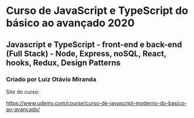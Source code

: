 # Curso de JavaScript e TypeScript do básico ao avançado 2020
## Javascript e TypeScript - front-end e back-end (Full Stack) - Node, Express, noSQL, React, hooks, Redux, Design Patterns
### Criado por Luiz Otávio Miranda

Site do curso:

https://www.udemy.com/course/curso-de-javascript-moderno-do-basico-ao-avancado/
